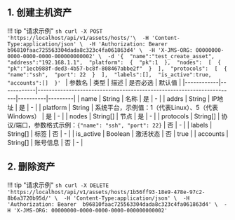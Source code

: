 ## 1. 创建主机资产
!!! tip "请求示例"
    ```sh
    curl -X POST 'https://localhost/api/v1/assets/hosts/'\ 
        -H 'Content-Type:application/json' \ 
        -H 'Authorization: Bearer b96810faac725563304dada8c323c4fa061863d4' \ 
        -H 'X-JMS-ORG: 00000000-0000-0000-0000-000000000002' \ 
        -d '{ 
             "name":"test_create_asset", 
             "address":"192.168.1.1", 
             "platform": 
             { 
                 "pk":1 
             }, 
             "nodes": 
             [ 
                 { 
                     "pk":"1ecb988f-ded3-4b57-bc8f-808467abbe2f" 
                 } 
             ], 
             "protocols": 
             [ 
                 { 
                     "name":"ssh", 
                     "port": 22 
                 } 
             ], 
             "labels":[], 
             "is_active":true, 
             "accounts":[] 
            }'
    ```
| 参数名     | 类型       | 描述                                                                 | 是否必选 | 默认值  |
|------------|------------|----------------------------------------------------------------------|----------|---------|
| name       | String     | 名称                                                                 | 是       | -       |
| addrs      | String     | IP地址                                                               | 是       | -       |
| platform   | String     | 系统平台，示例值：1（代表Linux）、5（代表Windows）                    | 是       | -       |
| nodes      | String[]   | 节点                                                                 | 是       | -       |
| protocols  | String[]   | 协议/端口，参数格式示例：`{"name": "ssh", "port": 22}`                | 否       | -       |
| labels     | String[]   | 标签                                                                 | 否       | -       |
| is_active  | Boolean    | 激活状态                                                             | 否       | true    |
| accounts   | String[]   | 账号信息                                                             | 否       | -       |

## 2. 删除资产
!!! tip "请求示例"
    ```sh
    curl -X DELETE 'https://localhost/api/v1/assets/hosts/1b56ff93-18e9-478e-97c2-8b6a3720b95d/' \ 
        -H 'Content-Type:application/json' \ 
        -H 'Authorization: Bearer 
        b96810faac725563304dada8c323c4fa061863d4' \ 
        -H 'X-JMS-ORG: 00000000-0000-0000-0000-000000000002' 
    ```